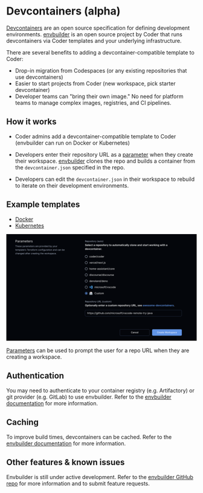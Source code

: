 # Devcontainers (alpha)

[Devcontainers](https://containers.dev) are an open source specification for
defining development environments.
[envbuilder](https://github.com/coder/envbuilder) is an open source project by
Coder that runs devcontainers via Coder templates and your underlying
infrastructure.

There are several benefits to adding a devcontainer-compatible template to
Coder:

- Drop-in migration from Codespaces (or any existing repositories that use
  devcontainers)
- Easier to start projects from Coder (new workspace, pick starter devcontainer)
- Developer teams can "bring their own image." No need for platform teams to
  manage complex images, registries, and CI pipelines.

## How it works

- Coder admins add a devcontainer-compatible template to Coder (envbuilder can
  run on Docker or Kubernetes)

- Developers enter their repository URL as a [parameter](./parameters.md) when
  they create their workspace. [envbuilder](https://github.com/coder/envbuilder)
  clones the repo and builds a container from the `devcontainer.json` specified
  in the repo.

- Developers can edit the `devcontainer.json` in their workspace to rebuild to
  iterate on their development environments.

## Example templates

- [Docker](https://github.com/coder/coder/tree/main/examples/templates/devcontainer-docker)
- [Kubernetes](https://github.com/coder/coder/tree/main/examples/templates/devcontainer-kubernetes)

![Devcontainer parameter screen](../images/templates/devcontainers.png)

[Parameters](./parameters.md) can be used to prompt the user for a repo URL when
they are creating a workspace.

## Authentication

You may need to authenticate to your container registry (e.g. Artifactory) or
git provider (e.g. GitLab) to use envbuilder. Refer to the
[envbuilder documentation](https://github.com/coder/envbuilder/) for more
information.

## Caching

To improve build times, devcontainers can be cached. Refer to the
[envbuilder documentation](https://github.com/coder/envbuilder/) for more
information.

## Other features & known issues

Envbuilder is still under active development. Refer to the
[envbuilder GitHub repo](https://github.com/coder/envbuilder/) for more
information and to submit feature requests.
